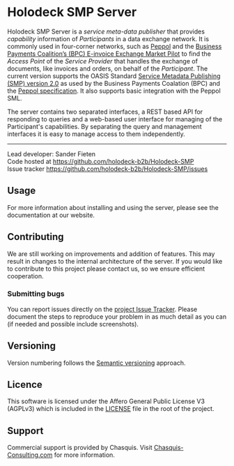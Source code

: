 # Holodeck SMP Server
Holodeck SMP Server is a _service meta-data publisher_ that provides _capability_ information of _Participants_ in a data exchange network. It is commonly used in four-corner networks, such as [Peppol](https://peppol.org) and the [Business Payments Coalition’s (BPC) E-invoice Exchange Market Pilot](https://businesspaymentscoalition.org/) to find the _Access Point_ of the _Service Provider_ that handles the exchange of documents, like invoices and orders, on behalf of the _Participant_.
The current version supports the OASIS Standard [Service Metadata Publishing (SMP) version 2.0](https://docs.oasis-open.org/bdxr/bdx-smp/v2.0/os/bdx-smp-v2.0-os.html) as used by the Business Payments Coalation (BPC) and the [Peppol specification](https://docs.peppol.eu/edelivery/smp/PEPPOL-EDN-Service-Metadata-Publishing-1.2.0-2021-02-24.pdf). It  also supports basic integration with the Peppol SML.

The server contains two separated interfaces, a REST based API for responding to queries and a web-based user interface for managing of the Participant's capabilities. By separating the query and management interfaces it is easy to manage access to them independently.

__________________
Lead developer: Sander Fieten  
Code hosted at https://github.com/holodeck-b2b/Holodeck-SMP  
Issue tracker https://github.com/holodeck-b2b/Holodeck-SMP/issues  

## Usage
For more information about installing and using the server, please see the documentation at our website.

## Contributing
We are still working on improvements and addition of features. This may result in changes to the internal architecture of the server. If you would like to contribute to this project please contact us, so we ensure efficient cooperation.

### Submitting bugs
You can report issues directly on the [project Issue Tracker](https://github.com/holodeck-b2b/Holodeck-SMP/issues).
Please document the steps to reproduce your problem in as much detail as you can (if needed and possible include screenshots).

## Versioning
Version numbering follows the [Semantic versioning](http://semver.org/) approach.

## Licence
This software is licensed under the Affero General Public License V3 (AGPLv3) which is included in the [LICENSE](LICENSE) file in the root of the project.

## Support
Commercial support is provided by Chasquis. Visit [Chasquis-Consulting.com](http://chasquis-consulting.com/holodeck-b2b-support/) for more information.

